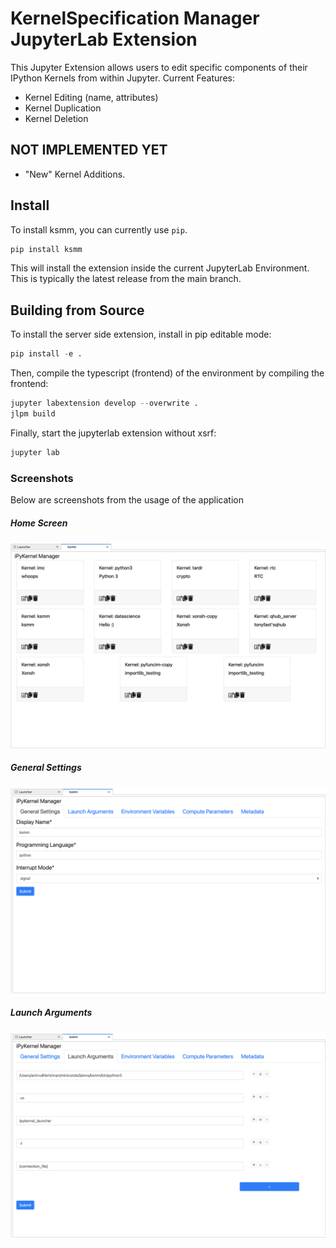 # KernelSpecification Manager JupyterLab Extension

This Jupyter Extension allows users to edit specific components of their IPython Kernels from within Jupyter. Current Features:

* Kernel Editing (name, attributes)
* Kernel Duplication 
* Kernel Deletion

NOT IMPLEMENTED YET
--------
* "New" Kernel Additions.

## Install

To install ksmm, you can currently use `pip`. 

```python
pip install ksmm
```

This will install the extension inside the current JupyterLab Environment. This is typically the
latest release from the main branch. 

## Building from Source

To install the server side extension, install in pip editable mode: 

```python
pip install -e .
```

Then, compile the typescript (frontend) of the environment by compiling the frontend: 

```python
jupyter labextension develop --overwrite . 
jlpm build
```
Finally, start the jupyterlab extension without xsrf:

```python
jupyter lab 
```

### Screenshots

Below are screenshots from the usage of the application

##### Home Screen
![](screenshots/home_screen_ss.png)
##### General Settings
![](screenshots/general_settings_ss.png)
##### Launch Arguments
![](screenshots/launch_args_ss.png)

